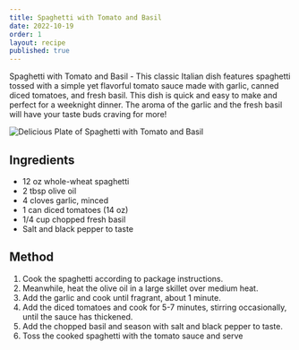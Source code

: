 ```yaml
---
title: Spaghetti with Tomato and Basil
date: 2022-10-19
order: 1
layout: recipe
published: true
---
```

Spaghetti with Tomato and Basil - This classic Italian dish features spaghetti tossed with a simple yet flavorful tomato sauce made with garlic, canned diced tomatoes, and fresh basil. This dish is quick and easy to make and perfect for a weeknight dinner. The aroma of the garlic and the fresh basil will have your taste buds craving for more!

![Delicious Plate of Spaghetti with Tomato and Basil](../uploads/screenshot-2023-02-14-at-14.53.18.png)

## Ingredients

* 12 oz whole-wheat spaghetti
* 2 tbsp olive oil
* 4 cloves garlic, minced
* 1 can diced tomatoes (14 oz)
* 1/4 cup chopped fresh basil
* Salt and black pepper to taste

## Method

1. Cook the spaghetti according to package instructions.
2. Meanwhile, heat the olive oil in a large skillet over medium heat.
3. Add the garlic and cook until fragrant, about 1 minute.
4. Add the diced tomatoes and cook for 5-7 minutes, stirring occasionally, until the sauce has thickened.
5. Add the chopped basil and season with salt and black pepper to taste.
6. Toss the cooked spaghetti with the tomato sauce and serve